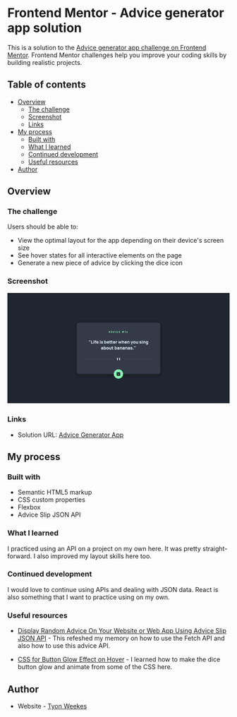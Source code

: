 # Frontend Mentor - Advice generator app solution

This is a solution to the [Advice generator app challenge on Frontend Mentor](https://www.frontendmentor.io/challenges/advice-generator-app-QdUG-13db). Frontend Mentor challenges help you improve your coding skills by building realistic projects.

## Table of contents

- [Overview](#overview)
  - [The challenge](#the-challenge)
  - [Screenshot](#screenshot)
  - [Links](#links)
- [My process](#my-process)
  - [Built with](#built-with)
  - [What I learned](#what-i-learned)
  - [Continued development](#continued-development)
  - [Useful resources](#useful-resources)
- [Author](#author)

## Overview

### The challenge

Users should be able to:

- View the optimal layout for the app depending on their device's screen size
- See hover states for all interactive elements on the page
- Generate a new piece of advice by clicking the dice icon

### Screenshot

![](./screenshot.png)

### Links

- Solution URL: [Advice Generator App](https://gorgeous-kitsune-0d5799.netlify.app/)

## My process

### Built with

- Semantic HTML5 markup
- CSS custom properties
- Flexbox
- Advice Slip JSON API

### What I learned

I practiced using an API on a project on my own here. It was pretty straight-forward. I also improved my layout skills here too.

### Continued development

I would love to continue using APIs and dealing with JSON data. React is also something that I want to practice using on my own.

### Useful resources

- [Display Random Advice On Your Website or Web App Using Advice Slip JSON API](https://www.youtube.com/watch?v=2AfzKmgqWUE) - This refeshed my memory on how to use the Fetch API and also how to use this advice API.

- [CSS for Button Glow Effect on Hover](https://superdevresources.com/css-button-glow-effect//) - I learned how to make the dice button glow and animate from some of the CSS here.

## Author

- Website - [Tyon Weekes](https://www.tyonweekes.com)
